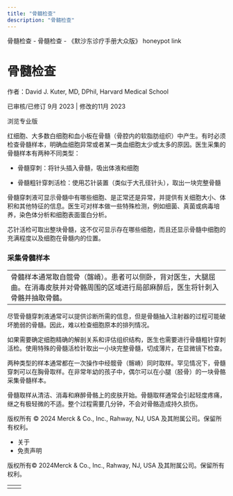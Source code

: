 ```yaml
---
title: "骨髓检查"
description: "骨髓检查"
---
```


﻿骨髓检查 \- 骨髓检查 \- 《默沙东诊疗手册大众版》 honeypot link

# 骨髓检查

作者：David J. Kuter, MD, DPhil, Harvard Medical School

已审核/已修订 9月 2023 \| 修改的11月 2023

浏览专业版

红细胞、大多数白细胞和血小板在骨髓（骨腔内的软脂肪组织）中产生。有时必须检查骨髓样本，明确血细胞异常或者某一类血细胞太少或太多的原因。医生采集的骨髓样本有两种不同类型：

- 骨髓穿刺：将针头插入骨髓，吸出体液和细胞

- 骨髓粗针穿刺活检：使用芯针装置（类似于大孔径针头），取出一块完整骨髓


骨髓穿刺液可显示骨髓中有哪些细胞、是正常还是异常，并提供有关细胞大小、体积和其他特征的信息。医生可对样本做一些特殊检测，例如细菌、真菌或病毒培养，染色体分析和细胞表面蛋白分析。

芯针活检可取出整块骨髓，这不仅可显示存在哪些细胞，而且还显示骨髓中细胞的充满程度以及细胞在骨髓内的位置。

### 采集骨髓样本

|     |
| --- |
| 骨髓样本通常取自髋骨（髂嵴）。患者可以侧卧，背对医生，大腿屈曲。在消毒皮肤并对骨骼周围的区域进行局部麻醉后，医生将针刺入骨骼并抽取骨髓。<br> |

尽管骨髓穿刺液通常可以提供诊断所需的信息，但是骨髓抽入注射器的过程可能破坏脆弱的骨髓。因此，难以检查细胞原本的排列情况。

如果需要确定细胞精确的解剖关系和评估组织结构，医生也需要进行骨髓粗针穿刺活检。使用特殊的骨髓活检针取出一小块完整骨髓，切成薄片，在显微镜下检查。

两种类型的样本通常都在一次操作中经髋骨（髂嵴）同时取样。罕见情况下，骨髓穿刺可以在胸骨取样。在非常年幼的孩子中，偶尔可以在小腿（胫骨）的一块骨骼采集骨髓样本。

骨髓取样从清洁、消毒和麻醉骨骼上的皮肤开始。骨髓取样通常会引起轻度疼痛，继之有极轻微的不适。整个过程需要几分钟，不会对骨骼造成持久损伤。



版权所有 © 2024
Merck & Co., Inc., Rahway, NJ, USA 及其附属公司。保留所有权利。

- 关于
- 免责声明

版权所有© 2024Merck & Co., Inc., Rahway, NJ, USA 及其附属公司。保留所有权利。

|     |     |
| --- | --- |
|  |  |